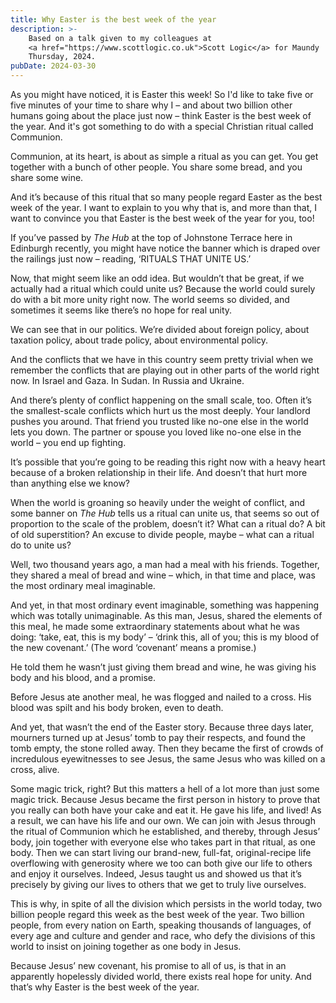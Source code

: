 ```yaml
---
title: Why Easter is the best week of the year
description: >-
    Based on a talk given to my colleagues at
    <a href="https://www.scottlogic.co.uk">Scott Logic</a> for Maundy
    Thursday, 2024.
pubDate: 2024-03-30
---
```


As you might have noticed, it is Easter this week! So I'd like to take five or
five minutes of your time to share why I – and about two billion other humans
going about the place just now – think Easter is the best week of the year. And
it's got something to do with a special Christian ritual called Communion.

Communion, at its heart, is about as simple a ritual as you can get. You get
together with a bunch of other people. You share some bread, and you share some
wine.

And it’s because of this ritual that so many people regard Easter as the best
week of the year. I want to explain to you why that is, and more than that, I
want to convince you that Easter is the best week of the year for you, too!

If you’ve passed by _The Hub_ at the top of Johnstone Terrace here in
Edinburgh recently, you might have notice the banner which is draped over
the railings just now – reading, ‘RITUALS THAT UNITE US.’

Now, that might seem like an odd idea. But wouldn’t that be great, if we
actually had a ritual which could unite us? Because the world could surely do
with a bit more unity right now. The world seems so divided, and sometimes it
seems like there’s no hope for real unity.

We can see that in our politics. We’re divided about foreign policy, about
taxation policy, about trade policy, about environmental policy.

And the conflicts that we have in this country seem pretty trivial when we
remember the conflicts that are playing out in other parts of the world right
now. In Israel and Gaza. In Sudan. In Russia and Ukraine.

And there’s plenty of conflict happening on the small scale, too. Often it’s the
smallest-scale conflicts which hurt us the most deeply. Your landlord pushes you
around. That friend you trusted like no-one else in the world lets you down. The
partner or spouse you loved like no-one else in the world – you end up fighting.

It’s possible that you’re going to be reading this right now with a heavy heart
because of a broken relationship in their life. And doesn’t that hurt more than
anything else we know?

When the world is groaning so heavily under the weight of conflict, and some
banner on _The Hub_ tells us a ritual can unite us, that seems so out of
proportion to the scale of the problem, doesn’t it? What can a ritual do? A bit
of old superstition? An excuse to divide people, maybe – what can a ritual do
to unite us?

Well, two thousand years ago, a man had a meal with his friends. Together, they
shared a meal of bread and wine – which, in that time and place, was the most
ordinary meal imaginable.

And yet, in that most ordinary event imaginable, something was happening which
was totally unimaginable. As this man, Jesus, shared the elements of this meal,
he made some extraordinary statements about what he was doing: ‘take, eat, this
is my body’ – ‘drink this, all of you; this is my blood of the new covenant.’
(The word ‘covenant’ means a promise.)

He told them he wasn’t just giving them bread and wine, he was giving his body
and his blood, and a promise.

Before Jesus ate another meal, he was flogged and nailed to a cross. His blood
was spilt and his body broken, even to death.

And yet, that wasn’t the end of the Easter story. Because three days later,
mourners turned up at Jesus’ tomb to pay their respects, and found the tomb
empty, the stone rolled away. Then they became the first of crowds of
incredulous eyewitnesses to see Jesus, the same Jesus who was killed on a cross,
alive.

Some magic trick, right? But this matters a hell of a lot more than just some
magic trick. Because Jesus became the first person in history to prove that you
really can both have your cake and eat it. He gave his life, and lived! As a
result, we can have his life and our own. We can join with Jesus through the
ritual of Communion which he established, and thereby, through Jesus’ body, join
together with everyone else who takes part in that ritual, as one body. Then we
can start living our brand-new, full-fat, original-recipe life overflowing with
generosity where we too can both give our life to others and enjoy it ourselves.
Indeed, Jesus taught us and showed us that it’s precisely by giving our lives to
others that we get to truly live ourselves.

This is why, in spite of all the division which persists in the world today, two
billion people regard this week as the best week of the year. Two billion
people, from every nation on Earth, speaking thousands of languages, of every
age and culture and gender and race, who defy the divisions of this world to
insist on joining together as one body in Jesus.

Because Jesus’ new covenant, his promise to all of us, is that in an apparently
hopelessly divided world, there exists real hope for unity. And that’s why
Easter is the best week of the year.
